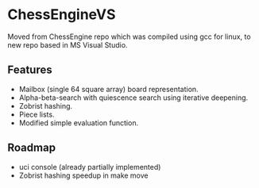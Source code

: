 # ChessEngineVS

Moved from ChessEngine repo which was compiled using gcc for linux, to new repo based in MS Visual Studio.

## Features
* Mailbox (single 64 square array) board representation. 
* Alpha-beta-search with quiescence search using iterative deepening. 
* Zobrist hashing. 
* Piece lists. 
* Modified simple evaluation function. 

## Roadmap
* uci console (already partially implemented)
* Zobrist hashing speedup in make move
